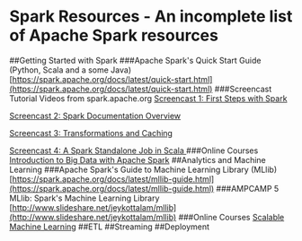 # Spark Resources - An incomplete list of Apache Spark resources
##Getting Started with Spark
###Apache Spark's Quick Start Guide (Python, Scala and a some Java)
[https://spark.apache.org/docs/latest/quick-start.html](https://spark.apache.org/docs/latest/quick-start.html)
###Screencast Tutorial Videos from spark.apache.org
[Screencast 1: First Steps with Spark
](https://spark.apache.org/screencasts/1-first-steps-with-spark.html)

[Screencast 2: Spark Documentation Overview
](https://spark.apache.org/screencasts/2-spark-documentation-overview.html)

[Screencast 3: Transformations and Caching
](https://spark.apache.org/screencasts/3-transformations-and-caching.html)

[Screencast 4: A Spark Standalone Job in Scala
](https://spark.apache.org/screencasts/4-a-standalone-job-in-spark.html)
###Online Courses
[Introduction to Big Data with Apache Spark](https://courses.edx.org/courses/BerkeleyX/CS100.1x/1T2015/info)
##Analytics and Machine Learning
###Apache Spark's Guide to Machine Learning Library (MLlib)
[https://spark.apache.org/docs/latest/mllib-guide.html](https://spark.apache.org/docs/latest/mllib-guide.html)
###AMPCAMP 5 MLlib: Spark's Machine Learning Library
[http://www.slideshare.net/jeykottalam/mllib](http://www.slideshare.net/jeykottalam/mllib)
###Online Courses
[Scalable Machine
Learning](https://courses.edx.org/courses/BerkeleyX/CS190.1x/1T2015/info)
##ETL
##Streaming
##Deployment
